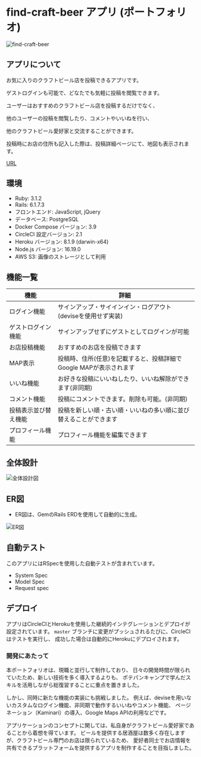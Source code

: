 # find-craft-beer アプリ (ポートフォリオ)

![find-craft-beer](https://github.com/Rinak1210/portfolio_craft_beer/assets/123565603/d7390a9c-5086-48f8-b9e9-9de35b075e01)

## アプリについて

お気に入りのクラフトビール店を投稿できるアプリです。

ゲストログインも可能で、どなたでも気軽に投稿を閲覧できます。

ユーザーはおすすめのクラフトビール店を投稿するだけでなく、

他のユーザーの投稿を閲覧したり、コメントやいいねを行い、

他のクラフトビール愛好家と交流することができます。

投稿時にお店の住所も記入した際は、投稿詳細ページにて、地図も表示されます。

[URL](https://find-craft-beer-780ea7cace03.herokuapp.com/)

## 環境

- Ruby: 3.1.2
- Rails: 6.1.7.3
- フロントエンド: JavaScript, jQuery
- データベース: PostgreSQL
- Docker Compose バージョン: 3.9
- CircleCI 設定バージョン: 2.1
- Heroku バージョン: 8.1.9 (darwin-x64)
- Node.js バージョン: 16.19.0
- AWS S3: 画像のストレージとして利用

## 機能一覧

| 機能                  | 詳細                                                             |
|----------------------|------------------------------------------------------------------|
| ログイン機能          | サインアップ・サイインイン・ログアウト (deviseを使用せず実装)    |
| ゲストログイン機能    | サインアップせずにゲストとしてログインが可能                  |
| お店投稿機能          | おすすめのお店を投稿できます                                   |
| MAP表示               | 投稿時、住所(任意)を記載すると、投稿詳細でGoogle MAPが表示されます |
| いいね機能            | お好きな投稿にいいねしたり、いいね解除ができます(非同期)           |
| コメント機能          | 投稿にコメントできます。削除も可能。(非同期)                      |
| 投稿表示並び替え機能  | 投稿を新しい順・古い順・いいねの多い順に並び替えることができます   |
| プロフィール機能      | プロフィール機能を編集できます                                |

## 全体設計

![全体設計図](https://github.com/Rinak1210/portfolio_craft_beer/assets/123565603/1146f768-6db8-4e94-842b-64cc147409e4)

## ER図

- ER図は、GemのRails ERDを使用して自動的に生成。

![ER図](https://github.com/Rinak1210/portfolio_craft_beer/assets/123565603/6da5e727-ef37-4b42-9409-30dea4432521)

## 自動テスト

このアプリにはRSpecを使用した自動テストが含まれています。

- System Spec
- Model Spec
- Request spec

## デプロイ

アプリはCircleCIとHerokuを使用した継続的インテグレーションとデプロイが設定されています。
`master` ブランチに変更がプッシュされるたびに、CircleCIはテストを実行し、
成功した場合は自動的にHerokuにデプロイされます。


### 開発にあたって

本ポートフォリオは、現職と並行して制作しており、
日々の開発時間が限られていたため、新しい技術を多く導入するよりも、
ポテパンキャンプで学んだスキルを活用しながら総復習することに重点を置きました。

しかし、同時に新たな機能の実装にも挑戦しました。
例えば、deviseを用いないカスタムなログイン機能、非同期で動作するいいねやコメント機能、
ページネーション（Kaminari）の導入、Google Maps APIの利用などです。

アプリケーションのコンセプトに関しては、私自身がクラフトビール愛好家であることから着想を得ています。
ビールを提供する居酒屋は数多く存在しますが、クラフトビール専門のお店は限られているため、
愛好者同士でお店情報を共有できるプラットフォームを提供するアプリを制作することを目指しました。


